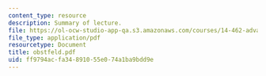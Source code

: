 ```yaml
---
content_type: resource
description: Summary of lecture.
file: https://ol-ocw-studio-app-qa.s3.amazonaws.com/courses/14-462-advanced-macroeconomics-ii-spring-2004/ff9794acfa34891055e074a1ba9bdd9e_obstfeld.pdf
file_type: application/pdf
resourcetype: Document
title: obstfeld.pdf
uid: ff9794ac-fa34-8910-55e0-74a1ba9bdd9e
---
```

